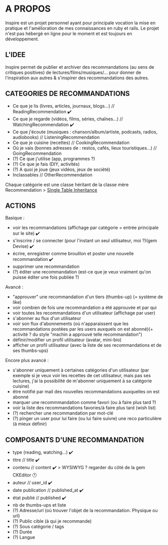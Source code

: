 # A PROPOS

Inspire est un projet personnel ayant pour principale vocation la mise en pratique et l'amélioration de mes connaissances en ruby et rails.
Le projet n'est pas hébergé en ligne pour le moment et est toujours en développement.

## L'IDEE

Inspire permet de publier et archiver des recommandations (au sens de critiques positives) de lectures/films/musiques/... pour donner de l'inspiration aux autres & s'inspirer des recommandations des autres.

## CATEGORIES DE RECOMMANDATIONS

- Ce que je lis (livres, articles, journaux, blogs...) // ReadingRecommendation :heavy_check_mark:
- Ce que je regarde (vidéos, films, séries, chaînes...) // WatchingRecommendation :heavy_check_mark:
- Ce que j'écoute (musiques : chanson/album/artiste, podcasts, radios, audiobooks) // ListeningRecommendation
- Ce que je cuisine (recettes) // CookingRecommendation
- Où je vais (bonnes adresses de : restos, cafés, lieux touristiques...) // GoingRecommendation
- (?) Ce que j'utilise (app, programmes ?)
- (?) Ce que je fais (DIY, activités)
- (?) A quoi je joue (jeux vidéos, jeux de société)
- Inclassables // OtherRecommendation

Chaque catégorie est une classe héritant de la classe mère Recommendation > [Single Table Inheritance](http://guides.rubyonrails.org/association_basics.html)

## ACTIONS

Basique :
- voir les recommandations (affichage par catégorie = entrée principale sur le site) :heavy_check_mark:
- s'inscrire / se connecter (pour l'instant un seul utilisateur, moi ?)(gem Devise) :heavy_check_mark:
- écrire, enregistrer comme brouillon et poster une nouvelle recommandation :heavy_check_mark:
- supprimer une recommandation
- (?) éditer une recommandation (est-ce que je veux vraiment qu'on puisse éditer une fois publiée ?)

Avancé :
- "approuver" une recommandation d'un tiers (thumbs-up) (= système de like)
- voir combien de fois une recommandation a été approuvée et par qui
- voir toutes les recommandations d'un utilisateur (affichage par user)
- s'abonner au flux d'un utilisateur
- voir son flux d'abonnements (où n'apparaissent que les recommandations postées par les users auxquels on est abonné)(+ activité ? du style "machin a approuvé telle recommandation")
- définir/modifier un profil utilisateur (avatar, mini-bio)
- afficher un profil utilisateur (avec la liste de ses recommandations et de ses thumbs-ups)

Encore plus avancé :
- s'abonner uniquement à certaines catégories d'un utilisateur (par exemple si je veux voir les recettes de cet utilisateur, mais pas ses lectures, j'ai la possibilité de m'abonner uniquement à sa catégorie cuisine)
- être notifié par mail des nouvelles recommandations auxquelles on est abonné
- marquer une recommmandation comme favori (ou à faire plus tard ?)
- voir la liste des recommandations favories/à faire plus tard (wish list)
- (?) rechercher une recommandation par mot-clé
- (?) pinger un user pour lui faire (ou lui faire suivre) une reco particulière (à mieux définir)

## COMPOSANTS D'UNE RECOMMANDATION

- type (reading, watching...) :heavy_check_mark:
- titre // title :heavy_check_mark:
- contenu // content :heavy_check_mark: > WYSIWYG ? regarder du côté de la gem CKEditor :clock1:
- auteur // user_id :heavy_check_mark:
- date publication // published_at :heavy_check_mark:
- état publié // published :heavy_check_mark:
- nb de thumbs-ups et liste
- (?) Adresse/url (où trouver l'objet de la recommandation. Physique ou url)
- (?) Public cible (à qui je recommande)
- (?) Sous catégorie / tags
- (?) Durée
- (?) Langue
